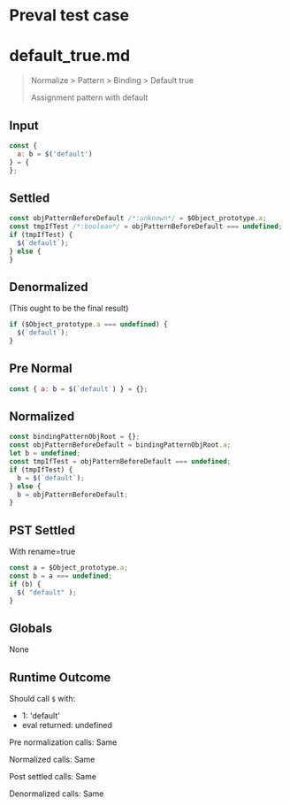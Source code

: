 # Preval test case

# default_true.md

> Normalize > Pattern > Binding > Default true
>
> Assignment pattern with default

## Input

`````js filename=intro
const {
  a: b = $('default')
} = {
};
`````

## Settled


`````js filename=intro
const objPatternBeforeDefault /*:unknown*/ = $Object_prototype.a;
const tmpIfTest /*:boolean*/ = objPatternBeforeDefault === undefined;
if (tmpIfTest) {
  $(`default`);
} else {
}
`````

## Denormalized
(This ought to be the final result)

`````js filename=intro
if ($Object_prototype.a === undefined) {
  $(`default`);
}
`````

## Pre Normal


`````js filename=intro
const { a: b = $(`default`) } = {};
`````

## Normalized


`````js filename=intro
const bindingPatternObjRoot = {};
const objPatternBeforeDefault = bindingPatternObjRoot.a;
let b = undefined;
const tmpIfTest = objPatternBeforeDefault === undefined;
if (tmpIfTest) {
  b = $(`default`);
} else {
  b = objPatternBeforeDefault;
}
`````

## PST Settled
With rename=true

`````js filename=intro
const a = $Object_prototype.a;
const b = a === undefined;
if (b) {
  $( "default" );
}
`````

## Globals

None

## Runtime Outcome

Should call `$` with:
 - 1: 'default'
 - eval returned: undefined

Pre normalization calls: Same

Normalized calls: Same

Post settled calls: Same

Denormalized calls: Same
